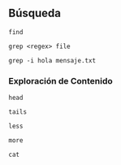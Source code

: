 ## Búsqueda

`find`

`grep <regex> file`

`grep -i hola mensaje.txt`

### Exploración de Contenido

`head`

`tails`

`less`

`more`

`cat`


